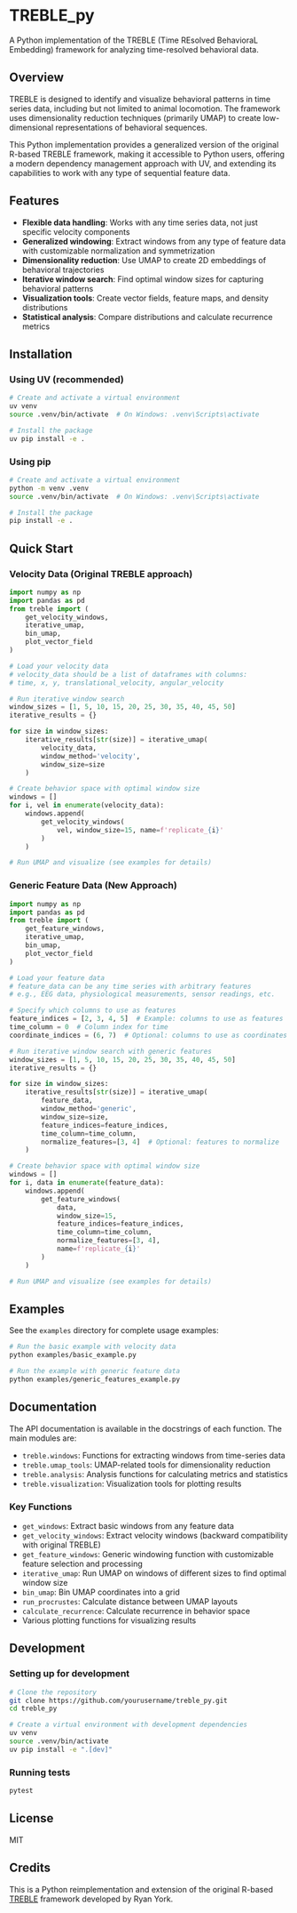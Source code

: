 # TREBLE_py

A Python implementation of the TREBLE (Time REsolved BehavioraL Embedding) framework for analyzing time-resolved behavioral data.

## Overview

TREBLE is designed to identify and visualize behavioral patterns in time series data, including but not limited to animal locomotion. The framework uses dimensionality reduction techniques (primarily UMAP) to create low-dimensional representations of behavioral sequences.

This Python implementation provides a generalized version of the original R-based TREBLE framework, making it accessible to Python users, offering a modern dependency management approach with UV, and extending its capabilities to work with any type of sequential feature data.

## Features

- **Flexible data handling**: Works with any time series data, not just specific velocity components
- **Generalized windowing**: Extract windows from any type of feature data with customizable normalization and symmetrization
- **Dimensionality reduction**: Use UMAP to create 2D embeddings of behavioral trajectories
- **Iterative window search**: Find optimal window sizes for capturing behavioral patterns
- **Visualization tools**: Create vector fields, feature maps, and density distributions
- **Statistical analysis**: Compare distributions and calculate recurrence metrics

## Installation

### Using UV (recommended)

```bash
# Create and activate a virtual environment
uv venv
source .venv/bin/activate  # On Windows: .venv\Scripts\activate

# Install the package
uv pip install -e .
```

### Using pip

```bash
# Create and activate a virtual environment
python -m venv .venv
source .venv/bin/activate  # On Windows: .venv\Scripts\activate

# Install the package
pip install -e .
```

## Quick Start

### Velocity Data (Original TREBLE approach)

```python
import numpy as np
import pandas as pd
from treble import (
    get_velocity_windows,
    iterative_umap,
    bin_umap,
    plot_vector_field
)

# Load your velocity data
# velocity_data should be a list of dataframes with columns:
# time, x, y, translational_velocity, angular_velocity

# Run iterative window search
window_sizes = [1, 5, 10, 15, 20, 25, 30, 35, 40, 45, 50]
iterative_results = {}

for size in window_sizes:
    iterative_results[str(size)] = iterative_umap(
        velocity_data, 
        window_method='velocity',
        window_size=size
    )

# Create behavior space with optimal window size
windows = []
for i, vel in enumerate(velocity_data):
    windows.append(
        get_velocity_windows(
            vel, window_size=15, name=f'replicate_{i}'
        )
    )

# Run UMAP and visualize (see examples for details)
```

### Generic Feature Data (New Approach)

```python
import numpy as np
import pandas as pd
from treble import (
    get_feature_windows,
    iterative_umap,
    bin_umap,
    plot_vector_field
)

# Load your feature data
# feature_data can be any time series with arbitrary features
# e.g., EEG data, physiological measurements, sensor readings, etc.

# Specify which columns to use as features
feature_indices = [2, 3, 4, 5]  # Example: columns to use as features
time_column = 0  # Column index for time
coordinate_indices = (6, 7)  # Optional: columns to use as coordinates for visualization

# Run iterative window search with generic features
window_sizes = [1, 5, 10, 15, 20, 25, 30, 35, 40, 45, 50]
iterative_results = {}

for size in window_sizes:
    iterative_results[str(size)] = iterative_umap(
        feature_data,
        window_method='generic',
        window_size=size,
        feature_indices=feature_indices,
        time_column=time_column,
        normalize_features=[3, 4]  # Optional: features to normalize
    )

# Create behavior space with optimal window size
windows = []
for i, data in enumerate(feature_data):
    windows.append(
        get_feature_windows(
            data,
            window_size=15,
            feature_indices=feature_indices,
            time_column=time_column,
            normalize_features=[3, 4],
            name=f'replicate_{i}'
        )
    )

# Run UMAP and visualize (see examples for details)
```

## Examples

See the `examples` directory for complete usage examples:

```bash
# Run the basic example with velocity data
python examples/basic_example.py

# Run the example with generic feature data
python examples/generic_features_example.py
```

## Documentation

The API documentation is available in the docstrings of each function. The main modules are:

- `treble.windows`: Functions for extracting windows from time-series data
- `treble.umap_tools`: UMAP-related tools for dimensionality reduction
- `treble.analysis`: Analysis functions for calculating metrics and statistics
- `treble.visualization`: Visualization tools for plotting results

### Key Functions

- `get_windows`: Extract basic windows from any feature data
- `get_velocity_windows`: Extract velocity windows (backward compatibility with original TREBLE)
- `get_feature_windows`: Generic windowing function with customizable feature selection and processing
- `iterative_umap`: Run UMAP on windows of different sizes to find optimal window size
- `bin_umap`: Bin UMAP coordinates into a grid
- `run_procrustes`: Calculate distance between UMAP layouts
- `calculate_recurrence`: Calculate recurrence in behavior space
- Various plotting functions for visualizing results

## Development

### Setting up for development

```bash
# Clone the repository
git clone https://github.com/yourusername/treble_py.git
cd treble_py

# Create a virtual environment with development dependencies
uv venv
source .venv/bin/activate
uv pip install -e ".[dev]"
```

### Running tests

```bash
pytest
```

## License

MIT

## Credits

This is a Python reimplementation and extension of the original R-based [TREBLE](https://github.com/ryanayork/TREBLE) framework developed by Ryan York.